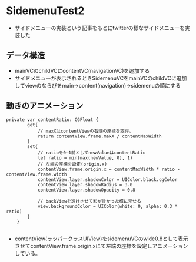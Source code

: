 # SidemenuTest2
* サイドメニューの実装という記事をもとにtwitterの様なサイドメニューを実装した

## データ構造
* mainVCのchildVCにcontentVC(navigationVC)を追加する
* サイドメニューが表示されるときSidemenuVCをmainVCのchildVCに追加してviewのならびをmain→content(navigation)→sidemenuの順にする

## 動きのアニメーション
```
private var contentRatio: CGFloat {
        get{
            // maxXはcontentViewの右端の座標を取得。
            return contentView.frame.maxX / contentMaxWidth
        }
        set{
            // ratioを0~1前としてnewValueはcontentRatio
            let ratio = min(max(newValue, 0), 1)
            // 左端の座標を設定(origin.x)
            contentView.frame.origin.x = contentMaxWidth * ratio - contentView.frame.width
            contentView.layer.shadowColor = UIColor.black.cgColor
            contentView.layer.shadowRadius = 3.0
            contentView.layer.shadowOpacity = 0.8
            
            // backViewを透けさせて影が掛かった様に見せる
            view.backgroundColor = UIColor(white: 0, alpha: 0.3 * ratio)
        }
    }
    
  ```
* contentView(ラッパークラスUIView)をsidemenuVCのwide0.8として表示させてcontentView.frame.origin.xにて左端の座標を設定しアニメーションしている。
    
